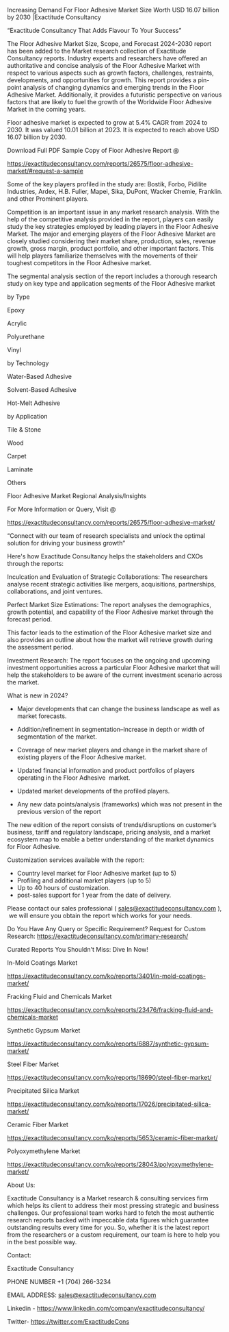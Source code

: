 Increasing Demand For Floor Adhesive Market Size Worth USD 16.07 billion by 2030 |Exactitude Consultancy

“Exactitude Consultancy That Adds Flavour To Your Success”

The Floor Adhesive Market Size, Scope, and Forecast 2024-2030 report has been added to the Market research collection of Exactitude Consultancy reports. Industry experts and researchers have offered an authoritative and concise analysis of the Floor Adhesive Market with respect to various aspects such as growth factors, challenges, restraints, developments, and opportunities for growth. This report provides a pin-point analysis of changing dynamics and emerging trends in the Floor Adhesive Market. Additionally, it provides a futuristic perspective on various factors that are likely to fuel the growth of the Worldwide Floor Adhesive Market in the coming years.

Floor adhesive market is expected to grow at 5.4% CAGR from 2024 to 2030. It was valued 10.01 billion at 2023. It is expected to reach above USD 16.07 billion by 2030.

Download Full PDF Sample Copy of Floor Adhesive Report @

https://exactitudeconsultancy.com/reports/26575/floor-adhesive-market/#request-a-sample

Some of the key players profiled in the study are: Bostik, Forbo, Pidilite Industries, Ardex, H.B. Fuller, Mapei, Sika, DuPont, Wacker Chemie, Franklin. and other Prominent players.

Competition is an important issue in any market research analysis. With the help of the competitive analysis provided in the report, players can easily study the key strategies employed by leading players in the Floor Adhesive Market. The major and emerging players of the Floor Adhesive Market are closely studied considering their market share, production, sales, revenue growth, gross margin, product portfolio, and other important factors. This will help players familiarize themselves with the movements of their toughest competitors in the Floor Adhesive market.

The segmental analysis section of the report includes a thorough research study on key type and application segments of the Floor Adhesive market

by Type

Epoxy

Acrylic

Polyurethane

Vinyl

by Technology

Water-Based Adhesive

Solvent-Based Adhesive

Hot-Melt Adhesive

by Application

Tile & Stone

Wood

Carpet

Laminate

Others

Floor Adhesive Market Regional Analysis/Insights

For More Information or Query, Visit @

https://exactitudeconsultancy.com/reports/26575/floor-adhesive-market/

“Connect with our team of research specialists and unlock the optimal solution for driving your business growth”

Here's how Exactitude Consultancy helps the stakeholders and CXOs through the reports:

Inculcation and Evaluation of Strategic Collaborations: The researchers analyse recent strategic activities like mergers, acquisitions, partnerships, collaborations, and joint ventures.

Perfect Market Size Estimations: The report analyses the demographics, growth potential, and capability of the Floor Adhesive market through the forecast period.

This factor leads to the estimation of the Floor Adhesive market size and also provides an outline about how the market will retrieve growth during the assessment period.

Investment Research: The report focuses on the ongoing and upcoming investment opportunities across a particular Floor Adhesive market that will help the stakeholders to be aware of the current investment scenario across the market.

What is new in 2024?

- Major developments that can change the business landscape as well as market forecasts.

- Addition/refinement in segmentation–Increase in depth or width of segmentation of the market.

- Coverage of new market players and change in the market share of existing players of the Floor Adhesive market.

- Updated financial information and product portfolios of players operating in the Floor Adhesive  market.

- Updated market developments of the profiled players.

- Any new data points/analysis (frameworks) which was not present in the previous version of the report

The new edition of the report consists of trends/disruptions on customer’s business, tariff and regulatory landscape, pricing analysis, and a market ecosystem map to enable a better understanding of the market dynamics for Floor Adhesive.

Customization services available with the report:

- Country level market for Floor Adhesive market (up to 5)
- Profiling and additional market players (up to 5)
- Up to 40 hours of customization.
- post-sales support for 1 year from the date of delivery.

Please contact our sales professional ( sales@exactitudeconsultancy.com ),  we will ensure you obtain the report which works for your needs.

Do You Have Any Query or Specific Requirement? Request for Custom Research: https://exactitudeconsultancy.com/primary-research/

Curated Reports You Shouldn't Miss: Dive In Now!

In-Mold Coatings Market

https://exactitudeconsultancy.com/ko/reports/3401/in-mold-coatings-market/

Fracking Fluid and Chemicals Market

https://exactitudeconsultancy.com/ko/reports/23476/fracking-fluid-and-chemicals-market

Synthetic Gypsum Market

https://exactitudeconsultancy.com/ko/reports/6887/synthetic-gypsum-market/

Steel Fiber Market

https://exactitudeconsultancy.com/ko/reports/18690/steel-fiber-market/

Precipitated Silica Market

https://exactitudeconsultancy.com/ko/reports/17026/precipitated-silica-market/

Ceramic Fiber Market

https://exactitudeconsultancy.com/ko/reports/5653/ceramic-fiber-market/

Polyoxymethylene Market

https://exactitudeconsultancy.com/ko/reports/28043/polyoxymethylene-market/

About Us:

Exactitude Consultancy is a Market research & consulting services firm which helps its client to address their most pressing strategic and business challenges. Our professional team works hard to fetch the most authentic research reports backed with impeccable data figures which guarantee outstanding results every time for you. So, whether it is the latest report from the researchers or a custom requirement, our team is here to help you in the best possible way.

Contact:

Exactitude Consultancy

PHONE NUMBER +1 (704) 266-3234

EMAIL ADDRESS: sales@exactitudeconsultancy.com

Linkedin - https://www.linkedin.com/company/exactitudeconsultancy/

Twitter- https://twitter.com/ExactitudeCons


